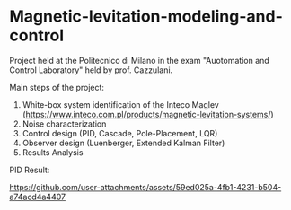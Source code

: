 # Magnetic-levitation-modeling-and-control

Project held at the Politecnico di Milano in the exam "Auotomation and Control Laboratory" held by prof. Cazzulani.

Main steps of the project:

1. White-box system identification of the Inteco Maglev (https://www.inteco.com.pl/products/magnetic-levitation-systems/)
2. Noise characterization
3. Control design (PID, Cascade, Pole-Placement, LQR)
4. Observer design (Luenberger, Extended Kalman Filter)
5. Results Analysis


PID Result:

https://github.com/user-attachments/assets/59ed025a-4fb1-4231-b504-a74acd4a4407

